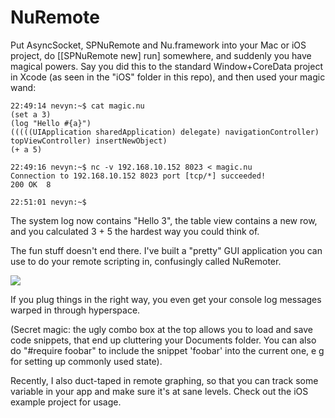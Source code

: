 NuRemote
==========

Put AsyncSocket, SPNuRemote and Nu.framework into your Mac or iOS project, do [[SPNuRemote new] run] somewhere, and suddenly you have magical powers. Say you did this to the standard Window+CoreData project in Xcode (as seen in the "iOS" folder in this repo), and then used your magic wand:

    22:49:14 nevyn:~$ cat magic.nu
    (set a 3)
    (log "Hello #{a}")
    (((((UIApplication sharedApplication) delegate) navigationController) topViewController) insertNewObject)
    (+ a 5)

    22:49:16 nevyn:~$ nc -v 192.168.10.152 8023 < magic.nu 
    Connection to 192.168.10.152 8023 port [tcp/*] succeeded!
    200 OK	8
    
    22:51:01 nevyn:~$

The system log now contains "Hello 3", the table view contains a new row, and you calculated 3 + 5 the hardest way you could think of.

The fun stuff doesn't end there. I've built a "pretty" GUI application you can use to do your remote scripting in, confusingly called NuRemoter.

<img src="http://f.cl.ly/items/330J0U463Q3D0A2u031B/Screen%20Shot%202011-10-31%20at%2021.34.39.png" />

If you plug things in the right way, you even get your console log messages warped in through hyperspace.

(Secret magic: the ugly combo box at the top allows you to load and save code snippets, that end up cluttering your Documents folder. You can also do "#require foobar" to include the snippet 'foobar' into the current one, e g for setting up commonly used state).

Recently, I also duct-taped in remote graphing, so that you can track some variable in your app and make sure it's at sane levels. Check out the iOS example project for usage.